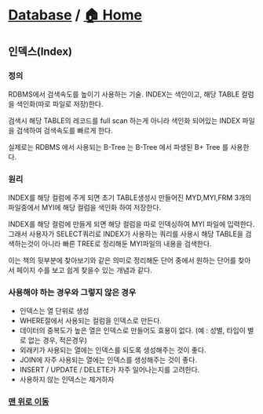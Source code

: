 # [Database](https://github.com/hyojaekim/TIL/tree/master/Database) / [🏠 Home](https://github.com/hyojaekim/TIL)

## 인덱스(Index)

### 정의

RDBMS에서 검색속도를 높이기 사용하는 기술.
INDEX는 색인이고, 해당 TABLE 컬럼을 색인화(따로 파일로 저장)한다.

검색시 해당 TABLE의 레코드를 full scan 하는게 아니라 색인화 되어있는 INDEX 파일을 검색하여 검색속도를 빠르게 한다.

실제로는 RDBMS 에서 사용되는 B-Tree 는 B-Tree 에서 파생된 B+ Tree 를 사용한다.

### 원리

INDEX를 해당 컬럼에 주게 되면 초기 TABLE생성시 만들어진 MYD,MYI,FRM 3개의 파일중에서 MYI에 해당 컬럼을 색인화 하여 저장한다.

INDEX를 해당 컬럼에 만들게 되면 해당 컬럼을 따로 인덱싱하여 MYI 파일에 입력한다. 그래서 사용자가 SELECT쿼리로 INDEX가 사용하는 쿼리를 사용시 해당 TABLE을 검색하는것이 아니라 빠른 TREE로 정리해둔 MYI파일의 내용을 검색한다.

이는 책의 뒷부분에 찾아보기와 같은 의미로 정리해둔 단어 중에서 원하는 단어를 찾아서 페이지 수를 보고 쉽게 찾을수 있는 개념과 같다.

### 사용해야 하는 경우와 그렇지 않은 경우

- 인덱스는 열 단위로 생성
- WHERE절에서 사용되는 컬럼을 인덱스로 만든다.
- 데이터의 중복도가 높은 열은 인덱스로 만들어도 효용이 없다. (예 : 성별, 타입이 별로 없는 경우, 적은경우)
- 외래키가 사용되는 열에는 인덱스를 되도록 생성해주는 것이 좋다.
- JOIN에 자주 사용되는 열에는 인덱스를 생성해주는 것이 좋다.
- INSERT / UPDATE / DELETE가 자주 일어나는지를 고려한다.
- 사용하지 않는 인덱스는 제거하자


### [맨 위로 이동](https://github.com/hyojaekim/TIL/blob/master/Database/index.md#Database---home)
